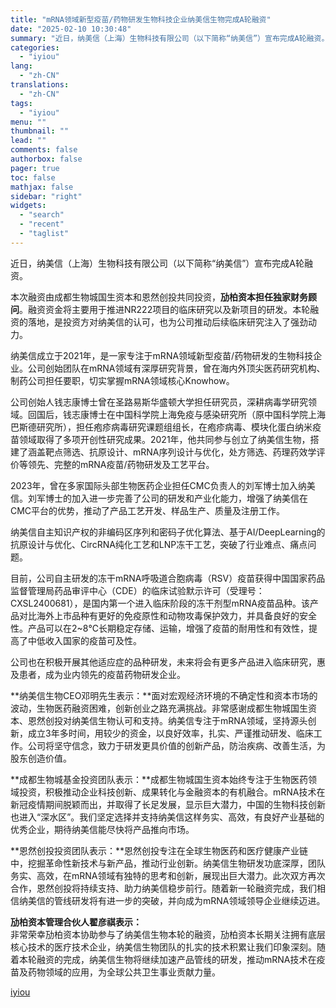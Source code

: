 ```yaml
---
title: "mRNA领域新型疫苗/药物研发生物科技企业纳美信生物完成A轮融资"
date: "2025-02-10 10:30:48"
summary: "近日，纳美信（上海）生物科技有限公司（以下简称“纳美信”）宣布完成A轮融资。本次融资由成都生物城国生..."
categories:
  - "iyiou"
lang:
  - "zh-CN"
translations:
  - "zh-CN"
tags:
  - "iyiou"
menu: ""
thumbnail: ""
lead: ""
comments: false
authorbox: false
pager: true
toc: false
mathjax: false
sidebar: "right"
widgets:
  - "search"
  - "recent"
  - "taglist"
---
```


近日，纳美信（上海）生物科技有限公司（以下简称“纳美信”）宣布完成A轮融资。

本次融资由成都生物城国生资本和恩然创投共同投资，**劢柏资本担任独家财务顾问**。融资资金将主要用于推进NR222项目的临床研究以及新项目的研发。本轮融资的落地，是投资方对纳美信的认可，也为公司推动后续临床研究注入了强劲动力。

纳美信成立于2021年，是一家专注于mRNA领域新型疫苗/药物研发的生物科技企业。公司创始团队在mRNA领域有深厚研究背景，曾在海内外顶尖医药研究机构、制药公司担任要职，切实掌握mRNA领域核心Knowhow。

公司创始人钱志康博士曾在圣路易斯华盛顿大学担任研究员，深耕病毒学研究领域。回国后，钱志康博士在中国科学院上海免疫与感染研究所（原中国科学院上海巴斯德研究所），担任疱疹病毒研究课题组组长，在疱疹病毒、模块化蛋白纳米疫苗领域取得了多项开创性研究成果。2021年，他共同参与创立了纳美信生物，搭建了涵盖靶点筛选、抗原设计、mRNA序列设计与优化，处方筛选、药理药效学评价等领先、完整的mRNA疫苗/药物研发及工艺平台。

2023年，曾在多家国际头部生物医药企业担任CMC负责人的刘军博士加入纳美信。刘军博士的加入进一步完善了公司的研发和产业化能力，增强了纳美信在CMC平台的优势，推动了产品工艺开发、样品生产、质量及注册工作。

纳美信自主知识产权的非编码区序列和密码子优化算法、基于AI/DeepLearning的抗原设计与优化、CircRNA纯化工艺和LNP冻干工艺，突破了行业难点、痛点问题。

目前，公司自主研发的冻干mRNA呼吸道合胞病毒（RSV）疫苗获得中国国家药品监督管理局药品审评中心（CDE）的临床试验默示许可（受理号：CXSL2400681），是国内第一个进入临床阶段的冻干剂型mRNA疫苗品种。该产品对比海外上市品种有更好的免疫原性和动物攻毒保护效力，并具备良好的安全性。产品可以在2~8℃长期稳定存储、运输，增强了疫苗的耐用性和有效性，提高了中低收入国家的疫苗可及性。

公司也在积极开展其他适应症的品种研发，未来将会有更多产品进入临床研究，惠及患者，成为业内领先的疫苗药物研发企业。

**纳美信生物CEO邓明先生表示：**面对宏观经济环境的不确定性和资本市场的波动，生物医药融资困难，创新创业之路充满挑战。非常感谢成都生物城国生资本、恩然创投对纳美信生物认可和支持。纳美信专注于mRNA领域，坚持源头创新，成立3年多时间，用较少的资金，以良好效率，扎实、严谨推动研发、临床工作。公司将坚守信念，致力于研发更具价值的创新产品，防治疾病、改善生活，为股东创造价值。

**成都生物城基金投资团队表示：**成都生物城国生资本始终专注于生物医药领域投资，积极推动企业科技创新、成果转化与金融资本的有机融合。mRNA技术在新冠疫情期间脱颖而出，并取得了长足发展，显示巨大潜力，中国的生物科技创新也进入“深水区”。我们坚定选择并支持纳美信这样务实、高效，有良好产业基础的优秀企业，期待纳美信能尽快将产品推向市场。

**恩然创投投资团队表示：**恩然创投专注在全球生物医药和医疗健康产业链中，挖掘革命性新技术与新产品，推动行业创新。纳美信生物研发功底深厚，团队务实、高效，在mRNA领域有独特的思考和创新，展现出巨大潜力。此次双方再次合作，恩然创投将持续支持、助力纳美信稳步前行。随着新一轮融资完成，我们相信纳美信的管线研发将有进一步的突破，并向成为mRNA领域领导企业继续迈进。

**劢柏资本管理合伙人翟彦祺表示：**  
非常荣幸劢柏资本协助参与了纳美信生物本轮的融资，劢柏资本长期关注拥有底层核心技术的医疗技术企业，纳美信生物团队的扎实的技术积累让我们印象深刻。随着本轮融资的完成，纳美信生物将继续加速产品管线的研发，推动mRNA技术在疫苗及药物领域的应用，为全球公共卫生事业贡献力量。

[iyiou](https://www.iyiou.com/news/202502101089833)
